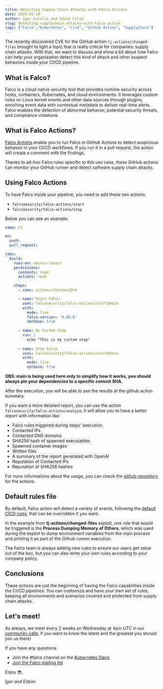 ```yaml
---
title: Detecting Supply Chain Attacks with Falco Actions
date: 2025-03-19
author: Igor Eulalio and Edson Celio
slug: detecting-supplychain-attacks-with-falco-action
tags: ["Falco","Kubernetes", "cicd", "Github Action", "SupplyChain"]
---
```



The recently discovered CVE for the GitHub action `tj-actions/changed-files` brought to light a topic that is really critical for companies: supply chain attacks. With that, we want to discuss and show a bit about how Falco can help your organization detect this kind of attack and other suspect behaviors inside your CI/CD pipeline.


## What is Falco?

Falco is a cloud native security tool that provides runtime security across hosts, containers, Kubernetes, and cloud environments. It leverages custom rules on Linux kernel events and other data sources through plugins, enriching event data with contextual metadata to deliver real-time alerts. Falco enables the detection of abnormal behavior, potential security threats, and compliance violations.

## What is Falco Actions?

[Falco Actions](https://github.com/falcosecurity/falco-actions) enable you to run Falco in GitHub Actions to detect suspicious behavior in your CI/CD workflows. If you run it in a pull request, the action will create a comment with the findings.

Thanks to ad-hoc Falco rules specific to this use case, these GitHub actions can monitor your GitHub runner and detect software supply chain attacks.

## Using Falco Actions

To have Falco inside your pipeline, you need to add these two actions:
* `falcosecurity/falco-actions/start`
* `falcosecurity/falco-actions/stop`

Below you can see an example:

```yaml
name: CI

on:
  push:
  pull_request:

jobs:
  build:
    runs-on: ubuntu-latest
    permissions:
      contents: read
      actions: read

    steps:
      - uses: actions/checkout@v4

      - name: Start Falco
        uses: falcosecurity/falco-actions/start@main
        with:
          mode: live
          falco-version: '0.40.0'
          verbose: true
        
      - name: My Custom Step
        run: |
          echo "This is my custom step"
        
      - name: Stop Falco
        uses: falcosecurity/falco-actions/start@main
        with:
          mode: live
          verbose: true   
```

**OBS: main is being used here only to simplify how it works, you should always pin your dependencies to a specific commit SHA.**

After the execution, you will be able to see the results at the github action summary.


If you want a more detailed report, you can use the action `falcosecurity/falco-actions/analyze`; it will allow you to have a better report with information like:

* Falco rules triggered during steps' execution.
* Contacted IPs
* Contacted DNS domains
* SHA256 hash of spawned executables
* Spawned container images
* Written files
* A summary of the report generated with OpenAI
* Reputation of Contacted IPs
* Reputation of SHA256 hashes

For more informations about the usage, you can check the [github repository](https://github.com/falcosecurity/falco-actions) for the actions.

## Default rules file

By default, Falco action will detect a variety of events, following the [default CICD rules](https://github.com/falcosecurity/falco-actions/blob/main/rules/falco_cicd_rules.yaml), that can be overridden if you want.

In the example from **tj-actions/changed-files** exploit, one rule that would be triggered is the **Process Dumping Memory of Others**, which was used during the exploit to dump environment variables from the main process and printing it as part of the Github runner execution.

The Falco team is always adding new rules to ensure our users get value out of the box, but you can also write your own rules according to your company policy.

## Conclusions

These actions are just the beginning of having the Falco capabilities inside the CI/CD pipelines. You can customize and have your own set of rules, keeping all environments and scenarios covered and protected from supply chain attacks.

## Let's meet!

As always, we meet every 2 weeks on Wednesday at 4pm UTC in our [community calls](https://github.com/falcosecurity/community),
if you want to know the latest and the greatest you should join us there!

If you have any questions

 - Join the #falco channel on the [Kubernetes Slack](https://slack.k8s.io)
 - [Join the Falco mailing list](https://lists.cncf.io/g/cncf-falco-dev)


Enjoy 😎,

_Igor and Edson_



